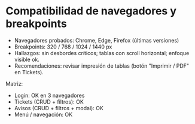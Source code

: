 # Compatibilidad de navegadores y breakpoints

- Navegadores probados: Chrome, Edge, Firefox (últimas versiones)
- Breakpoints: 320 / 768 / 1024 / 1440 px
- Hallazgos: sin desbordes críticos; tablas con scroll horizontal; enfoque visible ok.
- Recomendaciones: revisar impresión de tablas (botón "Imprimir / PDF" en Tickets).

Matriz:
- Login: OK en 3 navegadores
- Tickets (CRUD + filtros): OK
- Avisos (CRUD + filtros + modal): OK
- Menú / navegación: OK


